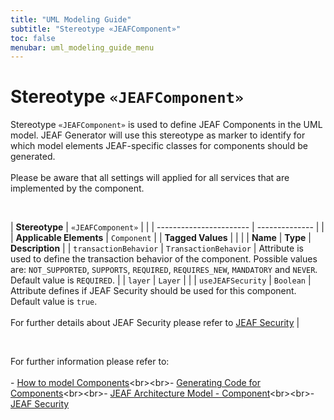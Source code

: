 ```yaml
---
title: "UML Modeling Guide"
subtitle: "Stereotype «JEAFComponent»"
toc: false
menubar: uml_modeling_guide_menu
---
```


# Stereotype `«JEAFComponent»`
Stereotype `«JEAFComponent»` is used to define JEAF Components in the UML model. JEAF Generator will use this stereotype as marker to identify for which model elements JEAF-specific classes for components should be generated.<br><br>Please be aware that all settings will applied for all services that are implemented by the component.

<br>

| **Stereotype**          | `«JEAFComponent»` | |
| ----------------------- | -------------- | |
| **Applicable Elements** | `Component`        |
| **Tagged Values**       |                       |                                                                                                                                                                                                          |
| **Name**                | **Type**              | **Description**                                                                                                                                                                                          |
| `transactionBehavior`   | `TransactionBehavior` | Attribute is used to define the transaction behavior of the component. Possible values are: `NOT_SUPPORTED`, `SUPPORTS`, `REQUIRED`, `REQUIRES_NEW`, `MANDATORY` and `NEVER`. <br>Default value is `REQUIRED`. |
| `layer`   | `Layer` |  |
| `useJEAFSecurity`   | `Boolean` | Attribute defines if JEAF Security should be used for this component. Default value is `true`.<br><br>For further details about JEAF Security please refer to [JEAF Security](https://anaptecs.atlassian.net/wiki/spaces/JEAF/pages/546210729) |

<br>

For further information please refer to:<br><br>- [How to model Components](https://anaptecs.atlassian.net/wiki/spaces/JEAF/pages/546177607 "https://anaptecs.atlassian.net/wiki/spaces/JEAF/pages/546177607")<br><br>- [Generating Code for Components](https://anaptecs.atlassian.net/wiki/spaces/JEAF/pages/546047011 "https://anaptecs.atlassian.net/wiki/spaces/JEAF/pages/546047011")<br><br>- [JEAF Architecture Model - Component](https://anaptecs.atlassian.net/wiki/spaces/JEAF/pages/515276970/JEAF+Architecture+Model#Component "https://anaptecs.atlassian.net/wiki/spaces/JEAF/pages/515276970/JEAF+Architecture+Model#Component")<br><br>- [JEAF Security](https://anaptecs.atlassian.net/wiki/spaces/JEAF/pages/546210729 "https://anaptecs.atlassian.net/wiki/spaces/JEAF/pages/546210729")

    